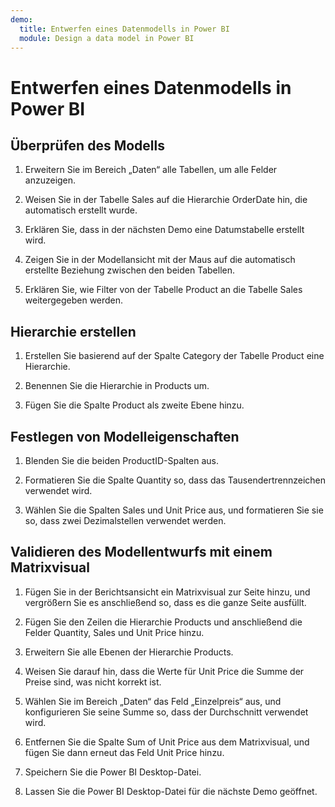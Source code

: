 ```yaml
---
demo:
  title: Entwerfen eines Datenmodells in Power BI
  module: Design a data model in Power BI
---
```

# Entwerfen eines Datenmodells in Power BI

## Überprüfen des Modells

1. Erweitern Sie im Bereich „Daten“ alle Tabellen, um alle Felder anzuzeigen.

1. Weisen Sie in der Tabelle Sales auf die Hierarchie OrderDate hin, die automatisch erstellt wurde.

1. Erklären Sie, dass in der nächsten Demo eine Datumstabelle erstellt wird.

1. Zeigen Sie in der Modellansicht mit der Maus auf die automatisch erstellte Beziehung zwischen den beiden Tabellen.

1. Erklären Sie, wie Filter von der Tabelle Product an die Tabelle Sales weitergegeben werden.

## Hierarchie erstellen

1. Erstellen Sie basierend auf der Spalte Category der Tabelle Product eine Hierarchie.

1. Benennen Sie die Hierarchie in Products um.

1. Fügen Sie die Spalte Product als zweite Ebene hinzu.

## Festlegen von Modelleigenschaften

1. Blenden Sie die beiden ProductID-Spalten aus.

1. Formatieren Sie die Spalte Quantity so, dass das Tausendertrennzeichen verwendet wird.

1. Wählen Sie die Spalten Sales und Unit Price aus, und formatieren Sie sie so, dass zwei Dezimalstellen verwendet werden.

## Validieren des Modellentwurfs mit einem Matrixvisual

1. Fügen Sie in der Berichtsansicht ein Matrixvisual zur Seite hinzu, und vergrößern Sie es anschließend so, dass es die ganze Seite ausfüllt.

1. Fügen Sie den Zeilen die Hierarchie Products und anschließend die Felder Quantity, Sales und Unit Price hinzu.

1. Erweitern Sie alle Ebenen der Hierarchie Products.

1. Weisen Sie darauf hin, dass die Werte für Unit Price die Summe der Preise sind, was nicht korrekt ist.

1. Wählen Sie im Bereich „Daten“ das Feld „Einzelpreis“ aus, und konfigurieren Sie seine Summe so, dass der Durchschnitt verwendet wird.

1. Entfernen Sie die Spalte Sum of Unit Price aus dem Matrixvisual, und fügen Sie dann erneut das Feld Unit Price hinzu.

1. Speichern Sie die Power BI Desktop-Datei.

1. Lassen Sie die Power BI Desktop-Datei für die nächste Demo geöffnet.
